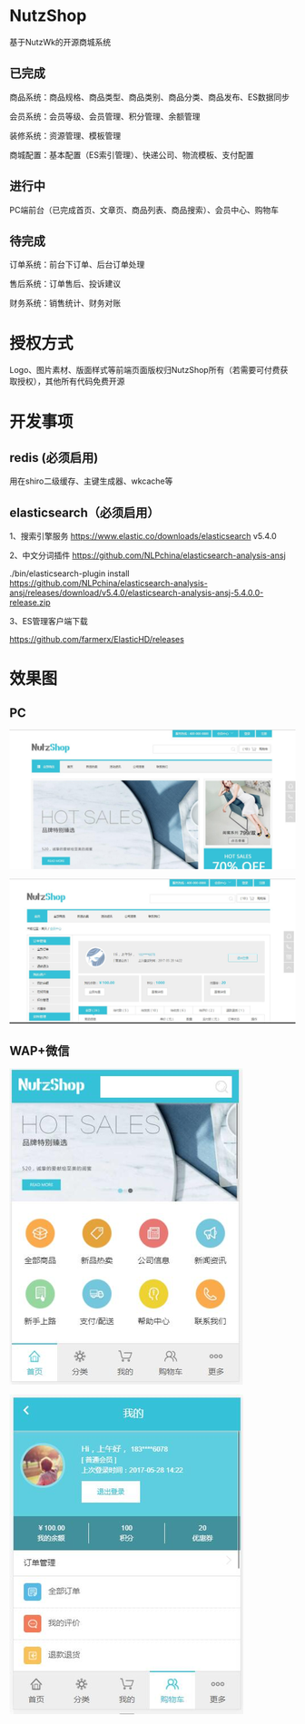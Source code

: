 # NutzShop
基于NutzWk的开源商城系统

## 已完成

商品系统：商品规格、商品类型、商品类别、商品分类、商品发布、ES数据同步

会员系统：会员等级、会员管理、积分管理、余额管理

装修系统：资源管理、模板管理

商城配置：基本配置（ES索引管理）、快递公司、物流模板、支付配置

## 进行中

PC端前台（已完成首页、文章页、商品列表、商品搜索）、会员中心、购物车

## 待完成

订单系统：前台下订单、后台订单处理

售后系统：订单售后、投诉建议

财务系统：销售统计、财务对账

# 授权方式

Logo、图片素材、版面样式等前端页面版权归NutzShop所有（若需要可付费获取授权），其他所有代码免费开源

# 开发事项

## redis (必须启用)
用在shiro二级缓存、主键生成器、wkcache等

## elasticsearch（必须启用）
1、搜索引擎服务  https://www.elastic.co/downloads/elasticsearch    v5.4.0

2、中文分词插件  https://github.com/NLPchina/elasticsearch-analysis-ansj

./bin/elasticsearch-plugin install https://github.com/NLPchina/elasticsearch-analysis-ansj/releases/download/v5.4.0/elasticsearch-analysis-ansj-5.4.0.0-release.zip

3、ES管理客户端下载

https://github.com/farmerx/ElasticHD/releases


# 效果图

## PC
![PC效果1](1.jpg)

![PC效果2](2.jpg)

## WAP+微信
![WAP效果1](3.jpg)

![WAP效果2](4.jpg)
